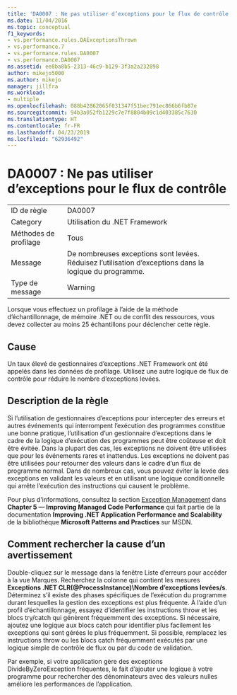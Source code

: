 ```yaml
---
title: 'DA0007 : Ne pas utiliser d’exceptions pour le flux de contrôle | Microsoft Docs'
ms.date: 11/04/2016
ms.topic: conceptual
f1_keywords:
- vs.performance.rules.DAExceptionsThrown
- vs.performance.7
- vs.performance.rules.DA0007
- vs.performance.DA0007
ms.assetid: ee8ba8b5-2313-46c9-b129-3f3a2a232898
author: mikejo5000
ms.author: mikejo
manager: jillfra
ms.workload:
- multiple
ms.openlocfilehash: 088b42862065f031347f51bec791ec866b6fb87e
ms.sourcegitcommit: 94b3a052fb1229c7e7f8804b09c1d403385c7630
ms.translationtype: HT
ms.contentlocale: fr-FR
ms.lasthandoff: 04/23/2019
ms.locfileid: "62936492"
---
```

# <a name="da0007-avoid-using-exceptions-for-control-flow"></a>DA0007 : Ne pas utiliser d’exceptions pour le flux de contrôle

|||
|-|-|
|ID de règle|DA0007|
|Category|Utilisation du .NET Framework|
|Méthodes de profilage|Tous|
|Message|De nombreuses exceptions sont levées. Réduisez l’utilisation d’exceptions dans la logique du programme.|
|Type de message|Warning|

 Lorsque vous effectuez un profilage à l’aide de la méthode d’échantillonnage, de mémoire .NET ou de conflit des ressources, vous devez collecter au moins 25 échantillons pour déclencher cette règle.

## <a name="cause"></a>Cause
 Un taux élevé de gestionnaires d’exceptions .NET Framework ont été appelés dans les données de profilage. Utilisez une autre logique de flux de contrôle pour réduire le nombre d’exceptions levées.

## <a name="rule-description"></a>Description de la règle
 Si l’utilisation de gestionnaires d’exceptions pour intercepter des erreurs et autres événements qui interrompent l’exécution des programmes constitue une bonne pratique, l’utilisation d’un gestionnaire d’exceptions dans le cadre de la logique d’exécution des programmes peut être coûteuse et doit être évitée. Dans la plupart des cas, les exceptions ne doivent être utilisées que pour les événements rares et inattendus. Les exceptions ne doivent pas être utilisées pour retourner des valeurs dans le cadre d’un flux de programme normal. Dans de nombreux cas, vous pouvez éviter la levée des exceptions en validant les valeurs et en utilisant une logique conditionnelle qui arrête l’exécution des instructions qui causent le problème.

 Pour plus d’informations, consultez la section [Exception Management](http://go.microsoft.com/fwlink/?LinkID=177825) dans **Chapter 5 — Improving Managed Code Performance** qui fait partie de la documentation **Improving .NET Application Performance and Scalability** de la bibliothèque **Microsoft Patterns and Practices** sur MSDN.

## <a name="how-to-investigate-a-warning"></a>Comment rechercher la cause d’un avertissement
 Double-cliquez sur le message dans la fenêtre Liste d’erreurs pour accéder à la vue Marques. Recherchez la colonne qui contient les mesures **Exceptions .NET CLR(@ProcessInstance)\\Nombre d’exceptions levées/s**. Déterminez s’il existe des phases spécifiques de l’exécution du programme durant lesquelles la gestion des exceptions est plus fréquente. À l’aide d’un profil d’échantillonnage, essayez d’identifier les instructions throw et les blocs try/catch qui génèrent fréquemment des exceptions. Si nécessaire, ajoutez une logique aux blocs catch pour identifier plus facilement les exceptions qui sont gérées le plus fréquemment. Si possible, remplacez les instructions throw ou les blocs catch fréquemment exécutés par une logique simple de contrôle de flux ou par du code de validation.

 Par exemple, si votre application gère des exceptions DivideByZeroException fréquentes, le fait d’ajouter une logique à votre programme pour rechercher des dénominateurs avec des valeurs nulles améliore les performances de l’application.